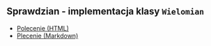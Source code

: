 
## Sprawdzian - implementacja klasy `Wielomian`

* [Polecenie (HTML)](https://kmolenda.github.io/cs201-spr-Wielomian.html)
* [Plecenie (Markdown)](cs201-spr-Wielomian.md)